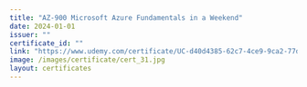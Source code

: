```yaml
---
title: "AZ-900 Microsoft Azure Fundamentals in a Weekend"
date: 2024-01-01
issuer: ""
certificate_id: ""
link: "https://www.udemy.com/certificate/UC-d40d4385-62c7-4ce9-9ca2-77ddb792d1f4/"
image: /images/certificate/cert_31.jpg
layout: certificates
---
```

